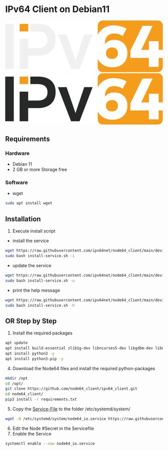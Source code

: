 # IPv64 Client on Debian11

![alt text](/files/images/ipv64_darkmode.svg#gh-dark-mode-only "Logo")
![alt text](/files/images/ipv64_lightmode.svg#gh-light-mode-only "Logo")

## Requirements

### Hardware

- Debian 11
- 2 GB or more Storage free

### Software

- wget

```sh
sudo apt install wget
```

## Installation

1. Execute install script

- install the service

```sh
wget https://raw.githubusercontent.com/ipv64net/node64_client/main/devices/Debian11/install-service.sh
sudo bash install-service.sh -i
```

- update the service

```sh
wget https://raw.githubusercontent.com/ipv64net/node64_client/main/devices/Debian11/install-service.sh
sudo bash install-service.sh -u
```

- print the help message

```sh
wget https://raw.githubusercontent.com/ipv64net/node64_client/main/devices/Debian11/install-service.sh
sudo bash install-service.sh -h
```

## OR Step by Step

1. Install the required packages

```sh
apt update
apt install build-essential zlib1g-dev libncurses5-dev libgdbm-dev libnss3-dev libssl-dev libreadline-dev libffi-dev libsqlite3-dev wget libbz2-dev -y
apt install python3 -y
apt install python3-pip -y
```

4. Download the Node64 files and install the required python-packages

```sh
mkdir /opt
cd /opt/
git clone https://github.com/node64_client/ipv64_client.git
cd node64_client/
pip3 install -r requirements.txt
```

5. Copy the [Service-File](https://github.com/ipv64net/ipv64_client/blob/main/devices/Debian11/systemd/node64_client.service) to the folder /etc/systemd/system/

```sh
wget -O /etc/systemd/system/node64_io.service https://raw.githubusercontent.com/ipv64net/ipv64_client/main/devices/Debian11/systemd/node64_client.service
```

6. Edit the Node #Secret in the Servicefile
7. Enable the Service

```sh
systemctl enable --now node64_io.service
```
